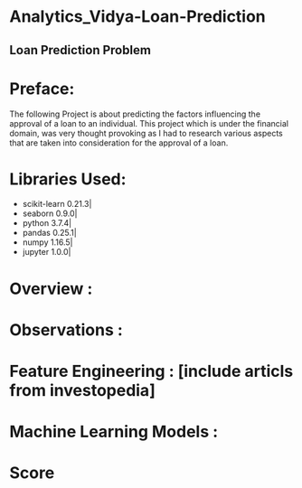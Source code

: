 # Analytics_Vidya-Loan-Prediction

## Loan Prediction Problem

# Preface:
The following Project is about predicting the factors influencing the approval of a loan to an individual. This project which is under the financial domain, was very thought provoking as I had to research various aspects that are taken into consideration for the approval of a loan.


# Libraries Used:

- scikit-learn              0.21.3|
- seaborn                    0.9.0|
- python                     3.7.4|
- pandas                    0.25.1|
- numpy                     1.16.5|
- jupyter                    1.0.0|

# Overview :

# Observations :

# Feature Engineering : [include articls from investopedia]
 
# Machine Learning Models :

# Score

